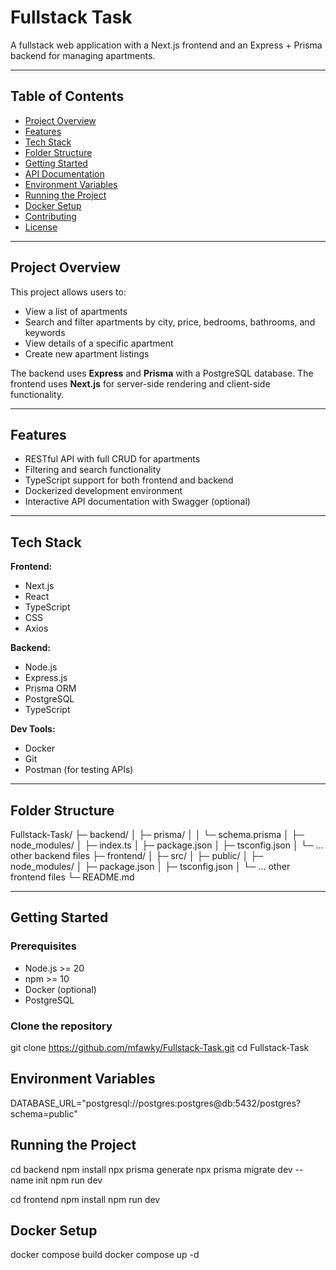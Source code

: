 # Fullstack Task

A fullstack web application with a Next.js frontend and an Express + Prisma backend for managing apartments.

---

## Table of Contents

- [Project Overview](#project-overview)
- [Features](#features)
- [Tech Stack](#tech-stack)
- [Folder Structure](#folder-structure)
- [Getting Started](#getting-started)
- [API Documentation](#api-documentation)
- [Environment Variables](#environment-variables)
- [Running the Project](#running-the-project)
- [Docker Setup](#docker-setup)
- [Contributing](#contributing)
- [License](#license)

---

## Project Overview

This project allows users to:

- View a list of apartments
- Search and filter apartments by city, price, bedrooms, bathrooms, and keywords
- View details of a specific apartment
- Create new apartment listings

The backend uses **Express** and **Prisma** with a PostgreSQL database. The frontend uses **Next.js** for server-side rendering and client-side functionality.

---

## Features

- RESTful API with full CRUD for apartments
- Filtering and search functionality
- TypeScript support for both frontend and backend
- Dockerized development environment
- Interactive API documentation with Swagger (optional)

---

## Tech Stack

**Frontend:**

- Next.js
- React
- TypeScript
- CSS
- Axios

**Backend:**

- Node.js
- Express.js
- Prisma ORM
- PostgreSQL
- TypeScript

**Dev Tools:**

- Docker
- Git
- Postman (for testing APIs)

---

## Folder Structure
Fullstack-Task/
├─ backend/
│ ├─ prisma/
│ │ └─ schema.prisma
│ ├─ node_modules/
│ ├─ index.ts
│ ├─ package.json
│ ├─ tsconfig.json
│ └─ ... other backend files
├─ frontend/
│ ├─ src/
│ ├─ public/
│ ├─ node_modules/
│ ├─ package.json
│ ├─ tsconfig.json
│ └─ ... other frontend files
└─ README.md


---

## Getting Started

### Prerequisites
- Node.js >= 20
- npm >= 10
- Docker (optional)
- PostgreSQL

### Clone the repository
git clone https://github.com/mfawky/Fullstack-Task.git
cd Fullstack-Task


## Environment Variables
DATABASE_URL="postgresql://postgres:postgres@db:5432/postgres?schema=public"

## Running the Project
cd backend
npm install
npx prisma generate
npx prisma migrate dev --name init
npm run dev

cd frontend
npm install
npm run dev

## Docker Setup
docker compose build
docker compose up -d
